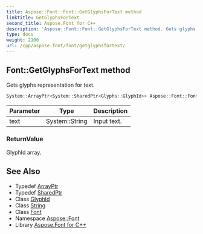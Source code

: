 ```yaml
---
title: Aspose::Font::Font::GetGlyphsForText method
linktitle: GetGlyphsForText
second_title: Aspose.Font for C++
description: 'Aspose::Font::Font::GetGlyphsForText method. Gets glyphs representation for text in C++.'
type: docs
weight: 2100
url: /cpp/aspose.font/font/getglyphsfortext/
---
```

## Font::GetGlyphsForText method


Gets glyphs representation for text.

```cpp
System::ArrayPtr<System::SharedPtr<Glyphs::GlyphId>> Aspose::Font::Font::GetGlyphsForText(System::String text) override
```


| Parameter | Type | Description |
| --- | --- | --- |
| text | System::String | Input text. |

### ReturnValue

GlyphId array.

## See Also

* Typedef [ArrayPtr](../../../system/arrayptr/)
* Typedef [SharedPtr](../../../system/sharedptr/)
* Class [GlyphId](../../../aspose.font.glyphs/glyphid/)
* Class [String](../../../system/string/)
* Class [Font](../)
* Namespace [Aspose::Font](../../)
* Library [Aspose.Font for C++](../../../)
